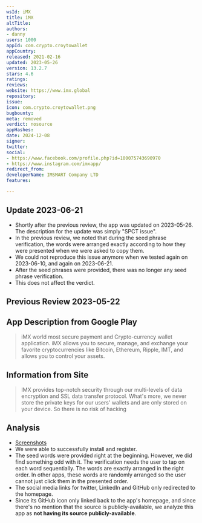 ```yaml
---
wsId: iMX
title: iMX
altTitle: 
authors:
- danny
users: 1000
appId: com.crypto.croytowallet
appCountry: 
released: 2021-02-16
updated: 2023-05-26
version: 13.2.7
stars: 4.6
ratings: 
reviews: 
website: https://www.imx.global
repository: 
issue: 
icon: com.crypto.croytowallet.png
bugbounty: 
meta: removed
verdict: nosource
appHashes: 
date: 2024-12-08
signer: 
twitter: 
social:
- https://www.facebook.com/profile.php?id=100075743690970
- https://www.instagram.com/imxapp/
redirect_from: 
developerName: IMSMART Company LTD
features: 

---
```


## Update 2023-06-21

- Shortly after the previous review, the app was updated on 2023-05-26. The description for the update was simply "SPCT issue". 
- In the previous review, we noted that during the seed phrase verification, the words were arranged exactly according to how they were presented when we were asked to copy them.
- We could not reproduce this issue anymore when we tested again on 2023-06-10, and again on 2023-06-21.
- After the seed phrases were provided, there was no longer any seed phrase verification.
- This does not affect the verdict.   

## Previous Review 2023-05-22

## App Description from Google Play 

> iMX world most secure payment and Crypto-currency wallet application. iMX allows you to secure, manage, and exchange your favorite cryptocurrencies like Bitcoin, Ethereum, Ripple, IMT, and allows you to control your assets.

## Information from Site 

> IMX provides top-notch security through our multi-levels of data encryption and SSL data transfer protocol. What's more, we never store the private keys for our users' wallets and are only stored on your device. So there is no risk of hacking

## Analysis 

- [Screenshots](https://twitter.com/BitcoinWalletz/status/1660475721746137094)
- We were able to successfully install and register. 
- The seed words were provided right at the beginning. However, we did find something odd with it. The verification needs the user to tap on each word sequentially. The words are exactly arranged in the right order. In other apps, these words are randomly arranged so the user cannot just click them in the presented order.
- The social media links for twitter, LinkedIn and GitHub only redirected to the homepage. 
- Since its GitHub icon only linked back to the app's homepage, and since there's no mention that the source is publicly-available, we analyze this app as **not having its source publicly-available**. 


